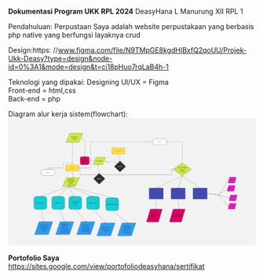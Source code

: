 **Dokumentasi Program UKK RPL 2024**
DeasyHana L Manurung XII RPL 1

Pendahuluan: Perpustaan Saya adalah website perpustakaan yang berbasis php native yang berfungsi layaknya crud

Design:https: //www.figma.com/file/N9TMpGE8kgdHIBxfQ2qoUU/Projek-Ukk-Deasy?type=design&node-id=0%3A1&mode=design&t=ci18pHuo7rqLaB4h-1

Teknologi yang dipakai:
Designing UI/UX = Figma <br/>
Front-end = html,css <br/>
Back-end = php <br/>

Diagram alur kerja sistem(flowchart):
![](flowchartdeasy.jpg)

**Portofolio Saya**
https://sites.google.com/view/portofoliodeasyhana/sertifikat
